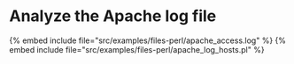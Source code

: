 # Analyze the Apache log file

{% embed include file="src/examples/files-perl/apache_access.log" %}
{% embed include file="src/examples/files-perl/apache_log_hosts.pl" %}


